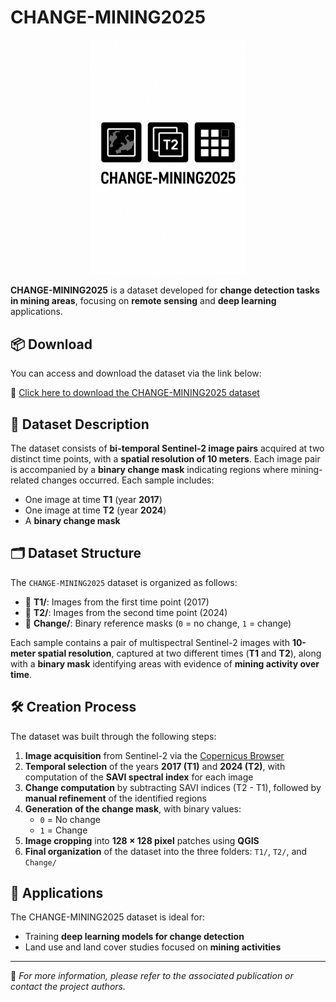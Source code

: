 # CHANGE-MINING2025

<p align="center">
  <img src="imagem/20250719_1447_Logo CHANGE-MINING2025_simple_compose_01k0hwnqxre78sp04cw5pqkehk.png" alt="CHANGE-MINING2025 Logo" width="250"/>
</p>

**CHANGE-MINING2025** is a dataset developed for **change detection tasks in mining areas**, focusing on **remote sensing** and **deep learning** applications.

## 📦 Download

You can access and download the dataset via the link below:

🔗 [Click here to download the CHANGE-MINING2025 dataset](https://drive.google.com/drive/folders/1QcCsCtugA8Gv_HTcdKiE7ePBfu21Ko7R?usp=sharing)

## 📂 Dataset Description

The dataset consists of **bi-temporal Sentinel-2 image pairs** acquired at two distinct time points, with a **spatial resolution of 10 meters**. Each image pair is accompanied by a **binary change mask** indicating regions where mining-related changes occurred. Each sample includes:

- One image at time **T1** (year **2017**)  
- One image at time **T2** (year **2024**)  
- A **binary change mask**

## 🗂 Dataset Structure

The `CHANGE-MINING2025` dataset is organized as follows:

- 📁 **T1/**: Images from the first time point (2017)  
- 📁 **T2/**: Images from the second time point (2024)  
- 📁 **Change/**: Binary reference masks (`0` = no change, `1` = change)

Each sample contains a pair of multispectral Sentinel-2 images with **10-meter spatial resolution**, captured at two different times (**T1** and **T2**), along with a **binary mask** identifying areas with evidence of **mining activity over time**.

## 🛠️ Creation Process

The dataset was built through the following steps:

1. **Image acquisition** from Sentinel-2 via the [Copernicus Browser](https://browser.dataspace.copernicus.eu/)  
2. **Temporal selection** of the years **2017 (T1)** and **2024 (T2)**, with computation of the **SAVI spectral index** for each image  
3. **Change computation** by subtracting SAVI indices (T2 - T1), followed by **manual refinement** of the identified regions  
4. **Generation of the change mask**, with binary values:  
   - `0` = No change  
   - `1` = Change  
5. **Image cropping** into **128 × 128 pixel** patches using **QGIS**  
6. **Final organization** of the dataset into the three folders: `T1/`, `T2/`, and `Change/`

## 🚀 Applications

The CHANGE-MINING2025 dataset is ideal for:

- Training **deep learning models for change detection**  
- Land use and land cover studies focused on **mining activities**

---

📌 *For more information, please refer to the associated publication or contact the project authors.*
